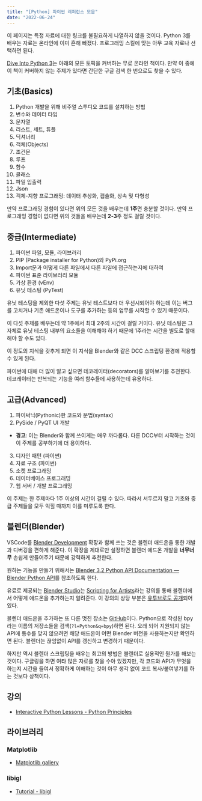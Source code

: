 ```yaml
---
title: "[Python] 파이썬 레퍼런스 모음"
date: "2022-06-24"
---
```


이 페이지는 특정 자료에 대한 링크를 불필요하게 나열하지 않을 것이다. Python 3를 배우는 자료는 온라인에 이미 흔해 빠졌다. 프로그래밍 스킬에 맞는 아무 교육 자료나 선택하면 된다.

[Dive Into Python 3](https://diveintopython3.net/)는 아래의 모든 토픽을 커버하는 무료 온라인 책이다. 만약 이 중에 이 책이 커버하지 않는 주제가 있다면 간단한 구글 검색 한 번으로도 찾을 수 있다.

## 기초(Basics)

1. Python 개발을 위해 비주얼 스투디오 코드를 설치하는 방법
2. 변수와 데이터 타입
3. 문자열
4. 리스트, 세트, 튜플
5. 딕셔너리
6. 객체(Objects)
7. 조건문
8. 루프
9. 함수
10. 클래스
11. 파일 입출력
12. Json
13. 객체-지향 프로그래밍: 데이터 추상화, 캡슐화, 상속 및 다형성

만약 프로그래밍 경험이 있다면 위의 모든 것을 배우는데 **1주**면 충분할 것이다.
만약 프로그래밍 경험이 없다면 위의 것들을 배우는데 **2-3**주 정도 걸릴 것이다.

## 중급(Intermediate)

1. 파이썬 파일, 모듈, 라이브러리
2. PIP (Package installer for Python)와 PyPi.org
3. Import문과 어떻게 다른 파일에서 다른 파일에 접근하는지에 대하여
4. 파이썬 표준 라이브러리 모듈
5. 가상 환경 (vEnv)
6. 유닛 테스팅 (PyTest)

유닛 테스팅을 제외한 다섯 주제는 유닛 테스트보다 더 우선시되어야 하는데 이는 버그를 고치거나 기존 애드온이나 도구를 추가하는 등의 업무를 시작할 수 있기 때문이다.

이 다섯 주제를 배우는데 약 1주에서 최대 2주의 시간이 걸릴 거이다. 유닛 테스팅은 그 자체로 유닛 테스팅 내부의 요소들을 이해해야 하기 때문에 1주라는 시간을 별도로 할애해야 할 수도 있다.

이 정도의 지식을 갖추게 되면 이 지식을 Blender와 같은 DCC 스크립팅 환경에 적용할 수 있게 된다.

파이썬에 대해 더 많이 알고 싶으면 데코레이터(decorators)를 알아보기를 추천한다. 데코레이터는 반복되는 기능을 여러 함수들에 사용하는데 유용하다.

## 고급(Advanced)

1. 파이써닉(Pythonic)한 코드와 문법(syntax)
2. PySide / PyQT UI 개발 
  - **경고**: 이는 Blender와 함께 쓰이게는 매우 까다롭다. 다른 DCC부터 시작하는 것이 이 주제를 공부하기에 더 용이하다.
3. 디자인 패턴 (파이썬)
4. 자료 구조 (파이썬)
5. 소켓 프로그래밍
6. 데이터베이스 프로그래밍
7. 웹 서버 / 개발 프로그래밍

이 주제는 한 주제마다 1주 이상의 시간이 걸릴 수 있다. 따라서 서두르지 말고 기초와 중급 주제들을 모두 익힐 때까지 이를 미루도록 한다.

## 블렌더(Blender)

VSCode를 [Blender Development](https://marketplace.visualstudio.com/items?itemName=JacquesLucke.blender-development) 확장과 함께 쓰는 것은 블렌더 애드온을 통한 개발과 디버깅을 편하게 해준다. 이 확장을 제대로만 설정하면 블렌더 에드온 개발을 **너무너무** 손쉽게 만들어주기 때문에 강력하게 추천한다.

원하는 기능을 만들기 위해서는 [Blender 3.2 Python API Documentation — Blender Python API](https://docs.blender.org/api/current/index.html)를 참조하도록 한다.

유료로 제공되는 [Blender Studio](https://studio.blender.org/)는 [Scripting for Artists](https://studio.blender.org/training/scripting-for-artists/)라는 강의를 통해 블렌더에서 어떻게 애드온을 추가하는지 알려준다. 이 강의의 상당 부분은 [유투브로도 공개](https://www.youtube.com/playlist?list=PL1fkRtMmJ4OOrY20bOVlxn_PFYx9ly97j)되어 있다.

블렌더 애드온을 추가하는 또 다른 멋진 장소는 [GitHub](https://github.com/search?l=Python&q=bpy)이다. Python으로 작성된 bpy라는 이름의 저장소들을 검색(`?l=Python&q=bpy`)하면 된다. 오래 되어 지원되지 않는 API에 통수를 맞지 않으려면 해당 애드온이 어떤 Blender 버전을 사용하는지만 확인하면 된다. 블렌더는 끊임없이 API를 갱신하고 변경하기 때문이다.

하지만 역시 블렌더 스크립팅을 배우는 최고의 방법은 블렌더로 실용적인 뭔가를 해보는 것이다. 구글링을 하면 여타 많은 자료를 찾을 수야 있겠지만, 각 코드와 API가 무엇을 하는지 시간을 들여서 정확하게 이해하는 것이 아무 생각 없이 코드 복사/붙여넣기를 하는 것보다 상책이다.

## 강의

- [Interactive Python Lessons - Python Principles](https://pythonprinciples.com/lessons/)

## 라이브러리

### Matplotlib

- [Matplotlib gallery](https://matplotlib.org/stable/gallery/index.html)

### libigl

- [Tutorial - libigl](https://libigl.github.io/tutorial/)
